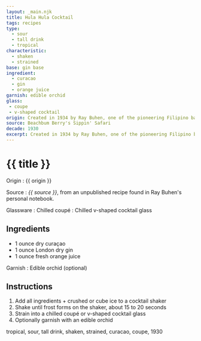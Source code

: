 ```yaml
---
layout: _main.njk
title: Hula Hula Cocktail
tags: recipes
type:
  - sour
  - tall drink
  - tropical
characteristic:
  - shaken
  - strained
base: gin base
ingredient:
  - curacao
  - gin
  - orange juice
garnish: edible orchid
glass:
 - coupe
 - v-shaped cocktail
origin: Created in 1934 by Ray Buhen, one of the pioneering Filipino bartenders of tiki's early days. Ray concocted this drink while working at his first bartending job at the Beverly Hills Hotel.
source: Beachbum Berry's Sippin' Safari
decade: 1930
excerpt: Created in 1934 by Ray Buhen, one of the pioneering Filipino bartenders of tiki's early days. Ray concocted this drink while working at his first bartending job at the Beverly Hills Hotel.
---
```

<!-- markdownlint-disable MD025 -->
# {{ title }}
<!-- markdownlint-enable MD025 -->

Origin
  : {{ origin }}

Source
  : <cite><span data-pagefind-filter="Source">{{ source }}</span></cite>, from an unpublished recipe found in Ray Buhen's personal notebook.

Glassware
  : Chilled coupé
  : Chilled v-shaped cocktail glass

## Ingredients

* 1 ounce dry curaçao
* 1 ounce London dry gin
* 1 ounce fresh orange juice

Garnish
  : <span data-pagefind-filter="Garnish">Edible orchid</span> (optional)

## Instructions

1. Add all ingredients + crushed or cube ice to a cocktail shaker
2. Shake until frost forms on the shaker, about 15 to 20 seconds
3. Strain into a chilled coupé or v-shaped cocktail glass
4. Optionally garnish with an edible orchid

<div
  class="sr-only"
  data-cat[0]="Drink"
  data-type[0]="Sour"
  data-type[1]="Tall drink"
  data-type[2]="Tropical"
  data-char[0]="Shaken"
  data-char[1]="Strained"
  data-base[0]="Gin"
  data-ingredient[0]="Gin, London dry"
  data-ingredient[1]="Curaçao"
  data-ingredient[2]="Curaçao, dry"
  data-ingredient[3]="Orange juice"
  data-pantry[0]="Edible orchid"
  data-juice[0]="Orange juice"
  data-liquor[0]="Gin, London dry"
  data-liquor[1]="Curaçao"
  data-liquor[2]="Curaçao, dry"
  data-origin[0]="Ray Buhen"
  data-origin[1]="Beverly Hills Hotel, Los Angeles"
  data-glass[0]="Coupé"
  data-glass[1]="Cocktail glass, stemmed"
  data-glass[2]="Cocktail glass, v-shaped"
  data-decade[0]="1930"
  data-pagefind-filter="
    Category[data-cat[0]],
    Type[data-type[0]],
    Type[data-type[1]],
    Type[data-type[2]],
    Characteristic[data-char[0]],
    Characteristic[data-char[1]],
    Base[data-base[0]],
    Ingredient[data-ingredient[0]],
    Ingredient[data-ingredient[1]],
    Ingredient[data-ingredient[2]],
    Ingredient[data-ingredient[3]],
    Pantry[data-pantry[0]],
    Juice[data-juice[0]],
    Liquor[data-liquor[0]],
    Liquor[data-liquor[1]],
    Liquor[data-liquor[2]],
    Origin[data-origin[0]],
    Origin[data-origin[1]],
    Glassware[data-glass[0]],
    Glassware[data-glass[1]],
    Glassware[data-glass[2]],
    Decade[data-decade[0]]
  "
>
</div>

<div class="keywords" aria-hidden>tropical, sour, tall drink, shaken, strained, curacao, coupe, 1930</div>
